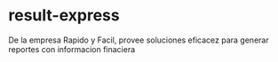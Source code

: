 # result-express
De la empresa Rapido y Facil, provee soluciones eficacez para generar reportes con informacion finaciera
